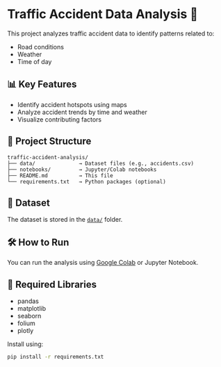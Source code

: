 # Traffic Accident Data Analysis 🚦

This project analyzes traffic accident data to identify patterns related to:
- Road conditions
- Weather
- Time of day

## 📊 Key Features
- Identify accident hotspots using maps
- Analyze accident trends by time and weather
- Visualize contributing factors

## 📁 Project Structure
```
traffic-accident-analysis/
├── data/              → Dataset files (e.g., accidents.csv)
├── notebooks/         → Jupyter/Colab notebooks
├── README.md          → This file
└── requirements.txt   → Python packages (optional)
```

## 📂 Dataset
The dataset is stored in the [`data/`](./data) folder.

## 🛠 How to Run
You can run the analysis using [Google Colab](https://colab.research.google.com/) or Jupyter Notebook.

## 🐍 Required Libraries
- pandas
- matplotlib
- seaborn
- folium
- plotly

Install using:
```bash
pip install -r requirements.txt
```
